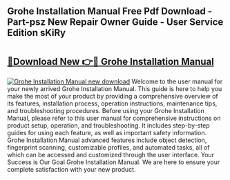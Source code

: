 ## Grohe Installation Manual Free Pdf Download - Part-psz New Repair Owner Guide - User Service Edition sKiRy

# <h2><a href="http://bc44007.oget.top/?id=Grohe+Installation+Manual">🔗Download New 👉🔴 Grohe Installation Manual</a></h2>

[![Grohe Installation Manual new download](https://i.imgur.com/5g1atiW.png)](http://bc44007.oget.top/?id=Grohe+Installation+Manual)
Welcome to the user manual for your newly arrived Grohe Installation Manual. This guide is here to help you make the most of your product by providing a comprehensive overview of its features, installation process, operation instructions, maintenance tips, and troubleshooting procedures. Before using your Grohe Installation Manual, please refer to this user manual for comprehensive instructions on product setup, operation, and troubleshooting. It includes step-by-step guides for using each feature, as well as important safety information. Grohe Installation Manual advanced features include object detection, fingerprint scanning, customizable profiles, and automated tasks, all of which can be accessed and customized through the user interface. Your Success is Our Goal Grohe Installation Manual. We are here to ensure your complete satisfaction with your new product.
